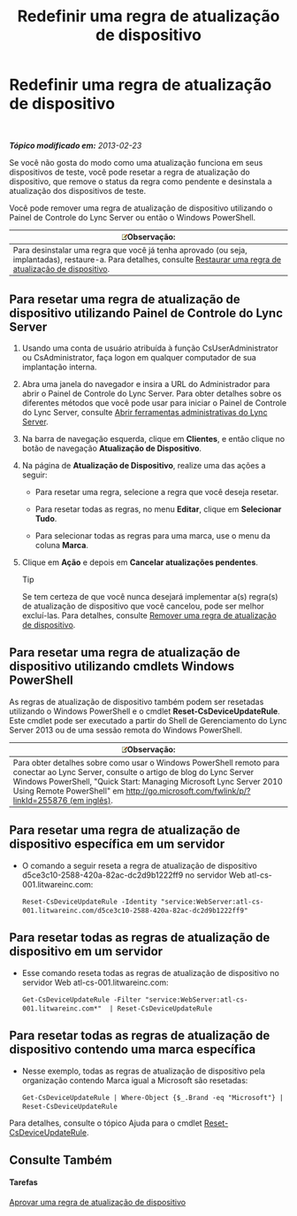 ﻿---
title: Redefinir uma regra de atualização de dispositivo
TOCTitle: Redefinir uma regra de atualização de dispositivo
ms:assetid: d1f597e7-dffd-4756-af07-10613a5d8729
ms:mtpsurl: https://technet.microsoft.com/pt-br/library/JJ994069(v=OCS.15)
ms:contentKeyID: 52057728
ms.date: 05/19/2016
mtps_version: v=OCS.15
ms.translationtype: HT
---

# Redefinir uma regra de atualização de dispositivo

 

_**Tópico modificado em:** 2013-02-23_

Se você não gosta do modo como uma atualização funciona em seus dispositivos de teste, você pode resetar a regra de atualização do dispositivo, que remove o status da regra como pendente e desinstala a atualização dos dispositivos de teste.

Você pode remover uma regra de atualização de dispositivo utilizando o Painel de Controle do Lync Server ou então o Windows PowerShell.

<table>
<thead>
<tr class="header">
<th><img src="images/Gg425756.note(OCS.15).gif" title="note" alt="note" />Observação:</th>
</tr>
</thead>
<tbody>
<tr class="odd">
<td>Para desinstalar uma regra que você já tenha aprovado (ou seja, implantadas), restaure-a. Para detalhes, consulte <a href="lync-server-2013-restore-a-device-update-rule.md">Restaurar uma regra de atualização de dispositivo</a>.</td>
</tr>
</tbody>
</table>


## Para resetar uma regra de atualização de dispositivo utilizando Painel de Controle do Lync Server

1.  Usando uma conta de usuário atribuída à função CsUserAdministrator ou CsAdministrator, faça logon em qualquer computador de sua implantação interna.

2.  Abra uma janela do navegador e insira a URL do Administrador para abrir o Painel de Controle do Lync Server. Para obter detalhes sobre os diferentes métodos que você pode usar para iniciar o Painel de Controle do Lync Server, consulte [Abrir ferramentas administrativas do Lync Server](lync-server-2013-open-lync-server-administrative-tools.md).

3.  Na barra de navegação esquerda, clique em **Clientes**, e então clique no botão de navegação **Atualização de Dispositivo**.

4.  Na página de **Atualização de Dispositivo**, realize uma das ações a seguir:
    
      - Para resetar uma regra, selecione a regra que você deseja resetar.
    
      - Para resetar todas as regras, no menu **Editar**, clique em **Selecionar Tudo**.
    
      - Para selecionar todas as regras para uma marca, use o menu da coluna **Marca**.

5.  Clique em **Ação** e depois em **Cancelar atualizações pendentes**.
    

    > [!TIP]
    > Se tem certeza de que você nunca desejará implementar a(s) regra(s) de atualização de dispositivo que você cancelou, pode ser melhor excluí-las. Para detalhes, consulte <A href="lync-server-2013-remove-a-device-update-rule.md">Remover uma regra de atualização de dispositivo</A>.



## Para resetar uma regra de atualização de dispositivo utilizando cmdlets Windows PowerShell

As regras de atualização de dispositivo também podem ser resetadas utilizando o Windows PowerShell e o cmdlet **Reset-CsDeviceUpdateRule**. Este cmdlet pode ser executado a partir do Shell de Gerenciamento do Lync Server 2013 ou de uma sessão remota do Windows PowerShell.

<table>
<thead>
<tr class="header">
<th><img src="images/Gg425756.note(OCS.15).gif" title="note" alt="note" />Observação:</th>
</tr>
</thead>
<tbody>
<tr class="odd">
<td>Para obter detalhes sobre como usar o Windows PowerShell remoto para conectar ao Lync Server, consulte o artigo de blog do Lync Server Windows PowerShell, &quot;Quick Start: Managing Microsoft Lync Server 2010 Using Remote PowerShell&quot; em <a href="http://go.microsoft.com/fwlink/p/?linkid=255876">http://go.microsoft.com/fwlink/p/?linkId=255876 (em inglês)</a>.</td>
</tr>
</tbody>
</table>


## Para resetar uma regra de atualização de dispositivo específica em um servidor

  - O comando a seguir reseta a regra de atualização de dispositivo d5ce3c10-2588-420a-82ac-dc2d9b1222ff9 no servidor Web atl-cs-001.litwareinc.com:
    
        Reset-CsDeviceUpdateRule -Identity "service:WebServer:atl-cs-001.litwareinc.com/d5ce3c10-2588-420a-82ac-dc2d9b1222ff9"

## Para resetar todas as regras de atualização de dispositivo em um servidor

  - Esse comando reseta todas as regras de atualização de dispositivo no servidor Web atl-cs-001.litwareinc.com:
    
        Get-CsDeviceUpdateRule -Filter "service:WebServer:atl-cs-001.litwareinc.com*"  | Reset-CsDeviceUpdateRule

## Para resetar todas as regras de atualização de dispositivo contendo uma marca específica

  - Nesse exemplo, todas as regras de atualização de dispositivo pela organização contendo Marca igual a Microsoft são resetadas:
    
        Get-CsDeviceUpdateRule | Where-Object {$_.Brand -eq "Microsoft"} | Reset-CsDeviceUpdateRule

Para detalhes, consulte o tópico Ajuda para o cmdlet [Reset-CsDeviceUpdateRule](reset-csdeviceupdaterule.md).

## Consulte Também

#### Tarefas

[Aprovar uma regra de atualização de dispositivo](lync-server-2013-approve-a-device-update-rule.md)

